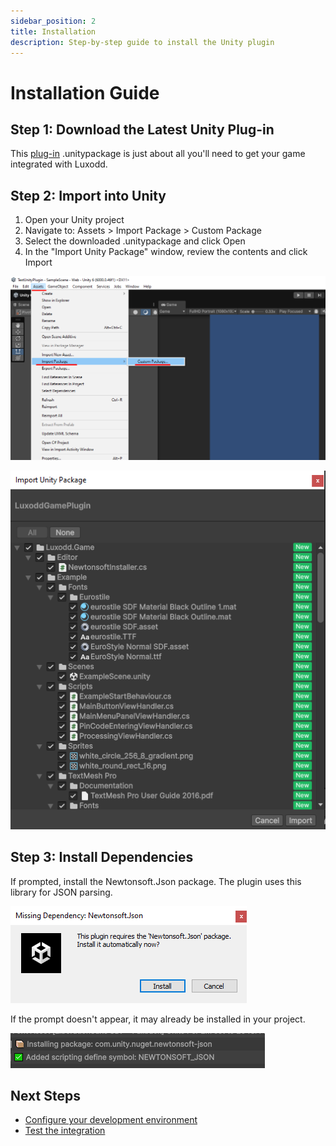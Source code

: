 ```yaml
---
sidebar_position: 2
title: Installation
description: Step-by-step guide to install the Unity plugin
---
```


# Installation Guide

## Step 1: Download the Latest Unity Plug-in 
This [plug-in](https://github.com/luxodd/unity-plugin/releases) .unitypackage is just about all you'll need to get your game integrated with Luxodd.

## Step 2: Import into Unity
1. Open your Unity project
2. Navigate to: Assets > Import Package > Custom Package
3. Select the downloaded .unitypackage and click Open
4. In the "Import Unity Package" window, review the contents and click Import

![Import Package Menu](./assets/image2.png)

![Import Unity Package Window](./assets/image3.png)

## Step 3: Install Dependencies
If prompted, install the Newtonsoft.Json package. The plugin uses this library for JSON parsing.

![Newtonsoft.Json Package Prompt](./assets/image9.png)

If the prompt doesn't appear, it may already be installed in your project.

![Newtonsoft.Json Already Installed](./assets/image7.png)

## Next Steps
- [Configure your development environment](./configuration.md)
- [Test the integration](./testing.md) 